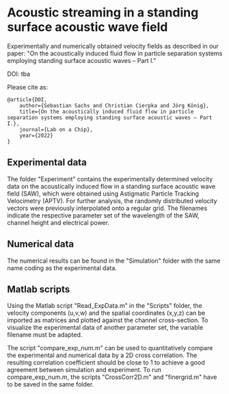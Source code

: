 # Acoustic streaming in a standing surface acoustic wave field

Experimentally and numerically obtained velocity fields as described in our paper: "On the acoustically induced fluid flow in particle separation systems employing standing surface acoustic waves – Part I."

DOI: tba

Please cite as:
```
@article{DOI, 
	author={Sebastian Sachs and Christian Cierpka and Jörg König}, 
	title={On the acoustically induced fluid flow in particle separation systems employing standing surface acoustic waves – Part I.},
	journal={Lab on a Chip},
	year={2022}
}
```
## Experimental data

The folder "Experiment" contains the experimentally determined velocity data on the acoustically induced flow in a standing surface acoustic wave field (SAW), which were obtained using Astigmatic Particle Tracking Velocimetry (APTV). For further analysis, the randomly distributed velocity vectors were previously interpolated onto a regular grid. The filenames indicate the respective parameter set of the wavelength of the SAW, channel height and electrical power.

## Numerical data

The numerical results can be found in the "Simulation" folder with the same name coding as the experimental data.

## Matlab scripts

Using the Matlab script "Read_ExpData.m" in the "Scripts" folder, the velocity components (u,v,w) and the spatial coordinates (x,y,z) can be imported as matrices and plotted against the channel cross-section. To visualize the experimental data of another parameter set, the variable filename must be adapted. 

The script "compare_exp_num.m" can be used to quantitatively compare the experimental and numerical data by a 2D cross correlation. The resulting correlation coefficient should be close to 1 to achieve a good agreement between simulation and experiment. To run compare_exp_num.m, the scripts "CrossCorr2D.m" and "finergrid.m" have to be saved in the same folder. 

